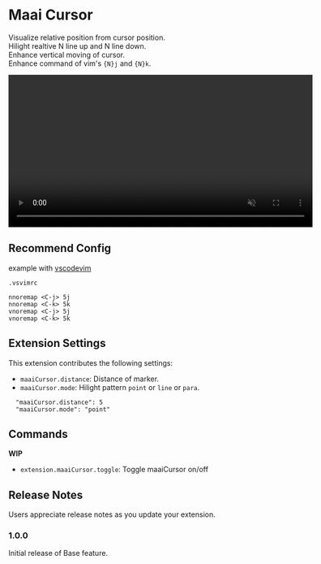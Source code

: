 # Maai Cursor

Visualize relative position from cursor position.  
Hilight realtive N line up and N line down.  
Enhance vertical moving of cursor.  
Enhance command of vim's `{N}j` and `{N}k`.

<div><video controls src="https://user-images.githubusercontent.com/2284908/158838703-534ce903-d020-4101-b8ff-5d08382e08e1.mp4" muted="true" width="600"></video></div>

## Recommend Config

example with [vscodevim](https://marketplace.visualstudio.com/items?itemName=vscodevim.vim)

`.vsvimrc`

```
nnoremap <C-j> 5j
nnoremap <C-k> 5k
vnoremap <C-j> 5j
vnoremap <C-k> 5k
```

## Extension Settings

This extension contributes the following settings:

- `maaiCursor.distance`: Distance of marker.
- `maaiCursor.mode`: Hilight pattern `point` or `line` or `para`.

```
  "maaiCursor.distance": 5
  "maaiCursor.mode": "point"
```

<!-- ## Known Issues

Calling out known issues can help limit users opening duplicate issues against your extension. -->

## Commands

**WIP**

- `extension.maaiCursor.toggle`: Toggle maaiCursor on/off

## Release Notes

Users appreciate release notes as you update your extension.

### 1.0.0

Initial release of Base feature.
